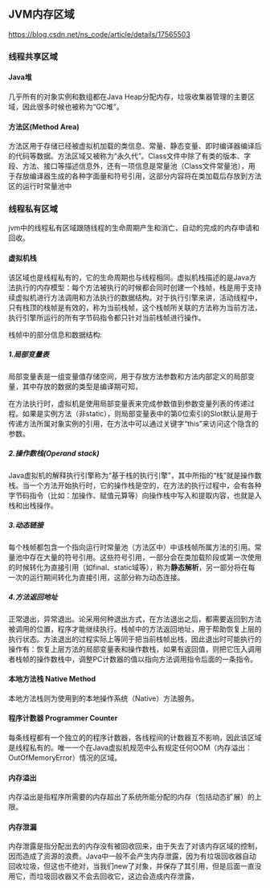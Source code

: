 ## JVM内存区域
https://blog.csdn.net/ns_code/article/details/17565503
### 线程共享区域

#### Java堆
几乎所有的对象实例和数组都在Java Heap分配内存，垃圾收集器管理的主要区域，因此很多时候也被称为“GC堆”。

#### 方法区(Method Area)
方法区用于存储已经被虚拟机加载的类信息、常量、静态变量、即时编译器编译后的代码等数据。方法区域又被称为“永久代”。Class文件中除了有类的版本、字段、方法、接口等描述信息外，还有一项信息是常量池（Class文件常量池），用于存放编译器生成的各种字面量和符号引用，这部分内容将在类加载后存放到方法区的运行时常量池中

### 线程私有区域
jvm中的线程私有区域跟随线程的生命周期产生和消亡，自动的完成的内存申请和回收。

#### 虚拟机栈
该区域也是线程私有的，它的生命周期也与线程相同。虚拟机栈描述的是Java方法执行的内存模型：每个方法被执行的时候都会同时创建一个栈帧，栈是用于支持续虚拟机进行方法调用和方法执行的数据结构。对于执行引擎来讲，活动线程中，只有栈顶的栈帧是有效的，称为当前栈帧，这个栈帧所关联的方法称为当前方法，执行引擎所运行的所有字节码指令都只针对当前栈帧进行操作。

栈帧中的部分信息和数据结构:
##### 1.局部变量表 
局部变量表是一组变量值存储空间，用于存放方法参数和方法内部定义的局部变量，其中存放的数据的类型是编译期可知，

在方法执行时，虚拟机是使用局部变量表来完成参数值到参数变量列表的传递过程。如果是实例方法（非static），则局部变量表中的第0位索引的Slot默认是用于传递方法所属对象实例的引用，在方法中可以通过关键字“this”来访问这个隐含的参数。
##### 2.操作数栈(Operand stack)

Java虚拟机的解释执行引擎称为“基于栈的执行引擎”，其中所指的“栈”就是操作数栈。当一个方法开始执行时，它的操作栈是空的，在方法的执行过程中，会有各种字节码指令（比如：加操作、赋值元算等）向操作栈中写入和提取内容，也就是入栈和出栈操作。

##### 3.动态链接
每个栈帧都包含一个指向运行时常量池（方法区中）中该栈帧所属方法的引用。常量池中存在大量的符号引用。这些符号引用，一部分会在类加载阶段或第一次使用的时候转化为直接引用（如final、static域等），称为**静态解析**，另一部分将在每一次的运行期间转化为直接引用，这部分称为动态连接。

##### 4.方法返回地址
正常退出，异常退出。论采用何种退出方式，在方法退出之后，都需要返回到方法被调用的位置，程序才能继续执行。栈帧中的方法返回地址，用于帮助恢复上层的执行状态。方法退出的过程实际上等同于把当前栈帧出栈，因此退出时可能执行的操作有：恢复上层方法的局部变量表和操作数栈，如果有返回值，则把它压入调用者栈帧的操作数栈中，调整PC计数器的值以指向方法调用指令后面的一条指令。


#### 本地方法栈 Native Method
本地方法栈则为使用到的本地操作系统（Native）方法服务。

#### 程序计数器 Programmer Counter
每条线程都有一个独立的的程序计数器，各线程间的计数器互不影响，因此该区域是线程私有的。唯一一个在Java虚拟机规范中么有规定任何OOM（内存溢出：OutOfMemoryError）情况的区域。

#### 内存溢出
内存溢出是指程序所需要的内存超出了系统所能分配的内存（包括动态扩展）的上限。
#### 内存泄漏
内存泄露是指分配出去的内存没有被回收回来，由于失去了对该内存区域的控制，因而造成了资源的浪费。Java中一般不会产生内存泄露，因为有垃圾回收器自动回收垃圾，但这也不绝对，当我们new了对象，并保存了其引用，但是后面一直没用它，而垃圾回收器又不会去回收它，这边会造成内存泄露，





